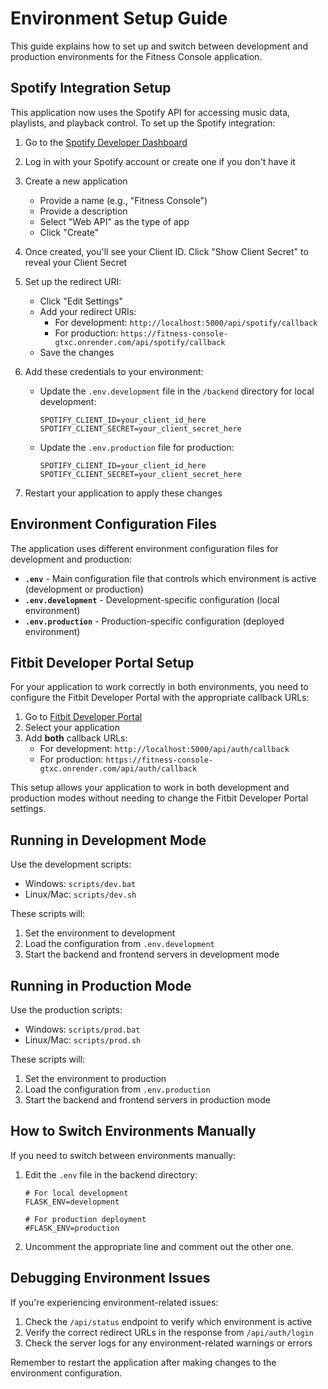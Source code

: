 # Environment Setup Guide

This guide explains how to set up and switch between development and production environments for the Fitness Console application.

## Spotify Integration Setup

This application now uses the Spotify API for accessing music data, playlists, and playback control. To set up the Spotify integration:

1. Go to the [Spotify Developer Dashboard](https://developer.spotify.com/dashboard/)
2. Log in with your Spotify account or create one if you don't have it
3. Create a new application
   - Provide a name (e.g., "Fitness Console")
   - Provide a description
   - Select "Web API" as the type of app
   - Click "Create"
   
4. Once created, you'll see your Client ID. Click "Show Client Secret" to reveal your Client Secret
5. Set up the redirect URI:
   - Click "Edit Settings"
   - Add your redirect URIs:
     - For development: `http://localhost:5000/api/spotify/callback`
     - For production: `https://fitness-console-gtxc.onrender.com/api/spotify/callback`
   - Save the changes

6. Add these credentials to your environment:
   - Update the `.env.development` file in the `/backend` directory for local development:
     ```
     SPOTIFY_CLIENT_ID=your_client_id_here
     SPOTIFY_CLIENT_SECRET=your_client_secret_here
     ```
   - Update the `.env.production` file for production:
     ```
     SPOTIFY_CLIENT_ID=your_client_id_here
     SPOTIFY_CLIENT_SECRET=your_client_secret_here
     ```

7. Restart your application to apply these changes

## Environment Configuration Files

The application uses different environment configuration files for development and production:

- **`.env`** - Main configuration file that controls which environment is active (development or production)
- **`.env.development`** - Development-specific configuration (local environment)
- **`.env.production`** - Production-specific configuration (deployed environment)

## Fitbit Developer Portal Setup

For your application to work correctly in both environments, you need to configure the Fitbit Developer Portal with the appropriate callback URLs:

1. Go to [Fitbit Developer Portal](https://dev.fitbit.com/apps)
2. Select your application
3. Add **both** callback URLs:
   - For development: `http://localhost:5000/api/auth/callback`
   - For production: `https://fitness-console-gtxc.onrender.com/api/auth/callback`

This setup allows your application to work in both development and production modes without needing to change the Fitbit Developer Portal settings.

## Running in Development Mode

Use the development scripts:

- Windows: `scripts/dev.bat`
- Linux/Mac: `scripts/dev.sh`

These scripts will:
1. Set the environment to development
2. Load the configuration from `.env.development`
3. Start the backend and frontend servers in development mode

## Running in Production Mode

Use the production scripts:

- Windows: `scripts/prod.bat`
- Linux/Mac: `scripts/prod.sh`

These scripts will:
1. Set the environment to production
2. Load the configuration from `.env.production`
3. Start the backend and frontend servers in production mode

## How to Switch Environments Manually

If you need to switch between environments manually:

1. Edit the `.env` file in the backend directory:
   ```
   # For local development
   FLASK_ENV=development

   # For production deployment
   #FLASK_ENV=production
   ```

2. Uncomment the appropriate line and comment out the other one.

## Debugging Environment Issues

If you're experiencing environment-related issues:

1. Check the `/api/status` endpoint to verify which environment is active
2. Verify the correct redirect URLs in the response from `/api/auth/login`
3. Check the server logs for any environment-related warnings or errors

Remember to restart the application after making changes to the environment configuration.